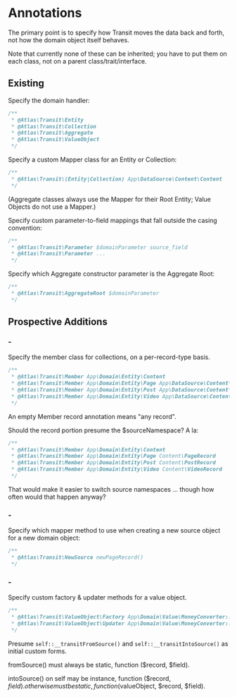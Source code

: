 # Annotations

The primary point is to specify how Transit moves the data back and forth, not
how the domain object itself behaves.

Note that currently none of these can be inherited; you have to put them on each
class, not on a parent class/trait/interface.

## Existing

Specify the domain handler:

```php
/**
 * @Atlas\Transit\Entity
 * @Atlas\Transit\Collection
 * @Atlas\Transit\Aggregate
 * @Atlas\Transit\ValueObject
 */
```

Specify a custom Mapper class for an Entity or Collection:

```php
/**
 * @Atlas\Transit\(Entity|Collection) App\DataSource\Content\Content
 */
```

(Aggregate classes always use the Mapper for their Root Entity; Value Objects
do not use a Mapper.)

Specify custom parameter-to-field mappings that fall outside the casing
convention:

```php
/**
 * @Atlas\Transit\Parameter $domainParameter source_field
 * @Atlas\Transit\Parameter ...
 */
```

Specify which Aggregate constructor parameter is the Aggregate Root:

```php
/**
 * @Atlas\Transit\AggregateRoot $domainParameter
 */
```


## Prospective Additions

### -

Specify the member class for collections, on a per-record-type basis.

```php
/**
 * @Atlas\Transit\Member App\Domain\Entity\Content
 * @Atlas\Transit\Member App\Domain\Entity\Page App\DataSource\Content\PageRecord
 * @Atlas\Transit\Member App\Domain\Entity\Post App\DataSource\Content\PostRecord
 * @Atlas\Transit\Member App\Domain\Entity\Video App\DataSource\Content\VideoRecord
 */
```

An empty Member record annotation means "any record".

Should the record portion presume the $sourceNamespace? A la:

```php
/**
 * @Atlas\Transit\Member App\Domain\Entity\Content
 * @Atlas\Transit\Member App\Domain\Entity\Page Content\PageRecord
 * @Atlas\Transit\Member App\Domain\Entity\Post Content\PostRecord
 * @Atlas\Transit\Member App\Domain\Entity\Video Content\VideoRecord
 */
```

That would make it easier to switch source namespaces ... though how often would
that happen anyway?

### -

Specify which mapper method to use when creating a new source object for a new
domain object:

```php
/**
 * @Atlas\Transit\NewSource newPageRecord()
 */
```

### -

Specify custom factory & updater methods for a value object.

```php
/**
 * @Atlas\Transit\ValueObject\Factory App\Domain\Value\MoneyConverter::fromSource()
 * @Atlas\Transit\ValueObject\Updater App\Domain\Value\MoneyConverter::intoSource()
 */
```

Presume `self::__transitFromSource()` and `self::__transitIntoSource()` as
initial custom forms.

fromSource() must always be static, function ($record, $field).

intoSource() on self may be instance, function ($record, $field).
otherwise must be static, function ($valueObject, $record, $field).
